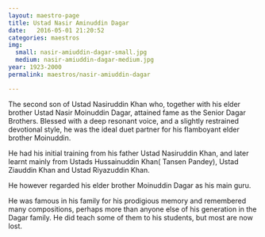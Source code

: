 ```yaml
---
layout: maestro-page
title: Ustad Nasir Aminuddin Dagar
date:   2016-05-01 21:20:52
categories: maestros
img:
  small: nasir-amiuddin-dagar-small.jpg
  medium: nasir-amiuddin-dagar-medium.jpg
year: 1923-2000
permalink: maestros/nasir-amiuddin-dagar

---
```


The second son of Ustad Nasiruddin Khan who, together with his elder brother Ustad Nasir Moinuddin Dagar, attained fame as the Senior Dagar Brothers. Blessed with a deep resonant voice, and a slightly restrained devotional style, he was the ideal duet partner for his flamboyant elder brother Moinuddin.

He had his initial training from his father Ustad Nasiruddin Khan, and later learnt mainly from Ustads Hussainuddin Khan( Tansen Pandey), Ustad Ziauddin Khan and Ustad Riyazuddin Khan.

He however regarded his elder brother Moinuddin Dagar as his main guru.

He was famous in his family for his prodigious memory and remembered many compositions, perhaps more than anyone else of his generation in the Dagar family. He did teach some of them to his students, but most are now lost.
